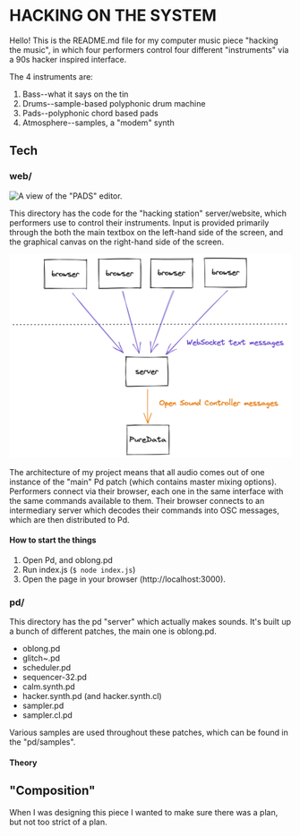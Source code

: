 # HACKING ON THE SYSTEM

Hello! This is the README.md file for my computer music piece "hacking the music", in which four performers control four different "instruments" via a 90s hacker inspired interface.

The 4 instruments are:

1. Bass--what it says on the tin
2. Drums--sample-based polyphonic drum machine
3. Pads--polyphonic chord based pads
4. Atmosphere--samples, a "modem" synth

## Tech

### web/

![A view of the "PADS" editor.](img/hacking-station.jpg)

This directory has the code for the "hacking station" server/website, which performers use to control their instruments. Input is provided primarily through the both the main textbox on the left-hand side of the screen, and the graphical canvas on the right-hand side of the screen.

![The architecture of the system.](img/gladitron-architecture.png)

The architecture of my project means that all audio comes out of one instance of the "main" Pd patch (which contains master mixing options). Performers connect via their browser, each one in the same interface with the same commands available to them. Their browser connects to an intermediary server which decodes their commands into OSC messages, which are then distributed to Pd.

#### 

#### How to start the things

1. Open Pd, and oblong.pd
2. Run index.js (`$ node index.js`)
3. Open the page in your browser (http://localhost:3000).

### pd/

This directory has the pd "server" which actually makes sounds. It's built up a bunch of different patches, the main one is oblong.pd.

- oblong.pd
- glitch~.pd
- scheduler.pd
- sequencer-32.pd
- calm.synth.pd
- hacker.synth.pd (and hacker.synth.cl)
- sampler.pd
- sampler.cl.pd

Various samples are used throughout these patches, which can be found in the "pd/samples".

#### Theory

## "Composition"

When I was designing this piece I wanted to make sure there was a plan, but not too strict of a plan.